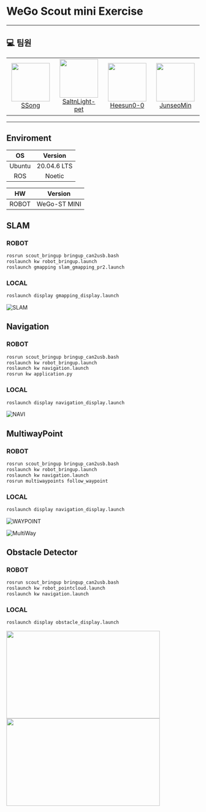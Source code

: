 # WeGo Scout mini Exercise
---
## 💻 팀원
<table>
    <tr height="150px">
        <td align="center" width="130px">
            <a href="https://github.com/syw2045"><img height="100px" width="100px" src="https://avatars.githubusercontent.com/u/81313733?v=4"></a>
            <br/>
            <a href="https://github.com/syw2045">SSong</a>
        </td>
        <td align="center" width="130px">
            <a href="[https://github.com/SaltnLight-pet"><img height="100px" width="100px" src="https://avatars.githubusercontent.com/u/142612336?v=4"></a>
            <br/>
            <a href="https://github.com/SaltnLight-pet">SaltnLight-pet</a>
        <td align="center" width="130px">
            <a href="https://github.com/Heesun0-0"><img height="100px" width="100px" src="https://avatars.githubusercontent.com/u/125299969?v=4"/></a>
            <br/>
            <a href="https://github.com/Heesun0-0">Heesun0-0</a>
        <td align="center" width="130px">
            <a href="https://github.com/JunseoMin"><img height="100px" width="100px" src="https://avatars.githubusercontent.com/u/114414158?v=4"/></a>
            <br/>
            <a href="https://github.com/JunseoMin">JunseoMin</a>
        </td>
    </tr>
</table>

--- 

## Enviroment

|OS|Version|
|:---:|:---:|
|Ubuntu|20.04.6 LTS|
|ROS|Noetic|


|HW|Version|
|:---:|:---:|
|ROBOT|WeGo-ST MINI|


## SLAM
### ROBOT
```bash
rosrun scout_bringup bringup_can2usb.bash
roslaunch kw robot_bringup.launch
roslaunch gmapping slam_gmapping_pr2.launch
```
### LOCAL
```bash
roslaunch display gmapping_display.launch
```
![SLAM](https://github.com/KW-BBIBBI/Food-Delivery/assets/81313733/500b42f8-92b0-400b-b0bc-ee13bc765c50)


## Navigation
### ROBOT
```bash
rosrun scout_bringup bringup_can2usb.bash
roslaunch kw robot_bringup.launch
roslaunch kw navigation.launch
rosrun kw application.py
```
### LOCAL
```bash
roslaunch display navigation_display.launch
```

![NAVI](https://github.com/KW-BBIBBI/Food-Delivery/assets/81313733/f256cf20-8b09-485f-92d6-59bc07a8c44a)

## MultiwayPoint

### ROBOT
```bash
rosrun scout_bringup bringup_can2usb.bash
roslaunch kw robot_bringup.launch
roslaunch kw navigation.launch
rosrun multiwaypoints follow_waypoint
```

### LOCAL
```bash
roslaunch display navigation_display.launch
```
![WAYPOINT](https://github.com/KW-BBIBBI/Food-Delivery/assets/125299969/0978ba11-3dcf-4232-9b1d-62c020fd68d2)

![MultiWay](https://github.com/KW-BBIBBI/Food-Delivery/assets/81313733/76d2d5d2-0305-4f02-ab34-566cc73b73fd)

## Obstacle Detector
### ROBOT
```bash
rosrun scout_bringup bringup_can2usb.bash
roslaunch kw robot_pointcloud.launch
roslaunch kw navigation.launch

```
### LOCAL
```bash
roslaunch display obstacle_display.launch
```
<p align="left"><img src="https://github.com/KW-BBIBBI/Food-Delivery/assets/142612336/0542322d-380d-4b8e-bd4e-b532506050e0" height="228" width="400">    <img src="https://github.com/KW-BBIBBI/Food-Delivery/assets/142612336/bca0b58e-2e9c-45a8-ba10-6707451cf0f9" height="228" width="400""></p>


